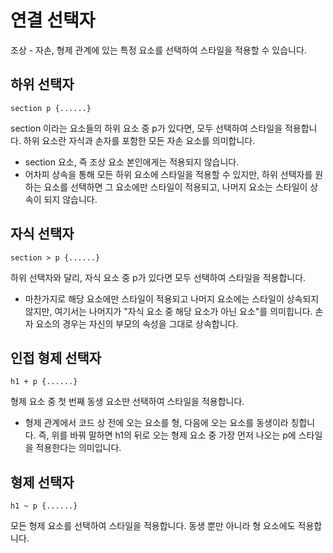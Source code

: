 # 연결 선택자  
조상 - 자손, 형제 관계에 있는 특정 요소를 선택하여 스타일을 적용할 수 있습니다.

## 하위 선택자
```
section p {......}
```
section 이라는 요소들의 하위 요소 중 p가 있다면, 모두 선택하여 스타일을 적용합니다. 하위 요소란 자식과 손자를 포함한 모든 자손 요소를 의미합니다.  
* section 요소, 즉 조상 요소 본인에게는 적용되지 않습니다.
* 어차피 상속을 통해 모든 하위 요소에 스타일을 적용할 수 있지만, 하위 선택자를 원하는 요소를 선택하면 그 요소에만 스타일이 적용되고, 나머지 요소는 스타일이 상속이 되지 않습니다.

## 자식 선택자
```
section > p {......}
```
하위 선택자와 달리, 자식 요소 중 p가 있다면 모두 선택하여 스타일을 적용합니다. 
* 마찬가지로 해당 요소에만 스타일이 적용되고 나머지 요소에는 스타일이 상속되지 않지만, 여기서는 나머지가 "자식 요소 중 해당 요소가 아닌 요소"를 의미힙니다. 손자 요소의 경우는 자신의 부모의 속성을 그대로 상속합니다.

## 인접 형제 선택자
```
h1 + p {......}
```
형제 요소 중 첫 번째 동생 요소만 선택하여 스타일을 적용합니다. 
* 형제 관계에서 코드 상 전에 오는 요소를 형, 다음에 오는 요소를 동생이라 칭합니다. 즉, 위를 바꿔 말하면 h1의 뒤로 오는 형제 요소 중 가장 먼저 나오는 p에 스타일을 적용한다는 의미입니다.

## 형제 선택자
```
h1 ~ p {......}
```
모든 형제 요소를 선택하여 스타일을 적용합니다. 동생 뿐만 아니라 형 요소에도 적용합니다.